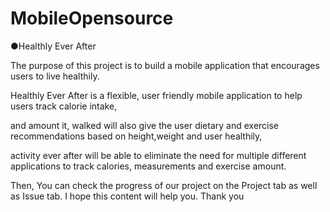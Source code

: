 # MobileOpensource

●Healthly Ever After

The purpose of this project is to build a mobile application that encourages users to live healthily.

Healthly Ever After is a flexible, user friendly mobile application to help users track calorie intake,

and amount it, walked will also give the user dietary and exercise recommendations based on height,weight and user healthily, 

activity ever after will be able to eliminate the need for multiple different applications to track calories, measurements and exercise amount.


Then, You can check the progress of our project on the Project tab as well as Issue tab. I hope this content will help you. Thank you
